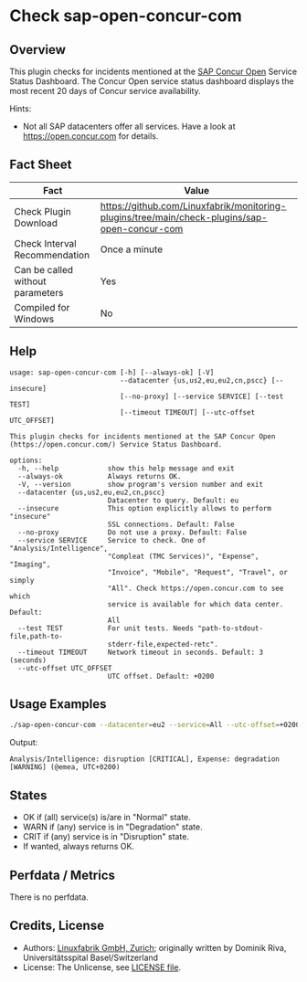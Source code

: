 # Check sap-open-concur-com

## Overview

This plugin checks for incidents mentioned at the [SAP Concur Open](https://open.concur.com/) Service Status Dashboard. The Concur Open service status dashboard displays the most recent 20 days of Concur service availability.

Hints:

* Not all SAP datacenters offer all services. Have a look at <https://open.concur.com> for details.


## Fact Sheet

| Fact | Value |
|----|----|
| Check Plugin Download                 | <https://github.com/Linuxfabrik/monitoring-plugins/tree/main/check-plugins/sap-open-concur-com> |
| Check Interval Recommendation         | Once a minute |
| Can be called without parameters      | Yes |
| Compiled for Windows                  | No |


## Help

```text
usage: sap-open-concur-com [-h] [--always-ok] [-V]
                           --datacenter {us,us2,eu,eu2,cn,pscc} [--insecure]
                           [--no-proxy] [--service SERVICE] [--test TEST]
                           [--timeout TIMEOUT] [--utc-offset UTC_OFFSET]

This plugin checks for incidents mentioned at the SAP Concur Open
(https://open.concur.com/) Service Status Dashboard.

options:
  -h, --help            show this help message and exit
  --always-ok           Always returns OK.
  -V, --version         show program's version number and exit
  --datacenter {us,us2,eu,eu2,cn,pscc}
                        Datacenter to query. Default: eu
  --insecure            This option explicitly allows to perform "insecure"
                        SSL connections. Default: False
  --no-proxy            Do not use a proxy. Default: False
  --service SERVICE     Service to check. One of "Analysis/Intelligence",
                        "Compleat (TMC Services)", "Expense", "Imaging",
                        "Invoice", "Mobile", "Request", "Travel", or simply
                        "All". Check https://open.concur.com to see which
                        service is available for which data center. Default:
                        All
  --test TEST           For unit tests. Needs "path-to-stdout-file,path-to-
                        stderr-file,expected-retc".
  --timeout TIMEOUT     Network timeout in seconds. Default: 3 (seconds)
  --utc-offset UTC_OFFSET
                        UTC offset. Default: +0200
```


## Usage Examples

```bash
./sap-open-concur-com --datacenter=eu2 --service=All --utc-offset=+0200
```

Output:

```text
Analysis/Intelligence: disruption [CRITICAL], Expense: degradation [WARNING] (@emea, UTC+0200)
```


## States

* OK if (all) service(s) is/are in "Normal" state.
* WARN if (any) service is in "Degradation" state.
* CRIT if (any) service is in "Disruption" state.
* If wanted, always returns OK.


## Perfdata / Metrics

There is no perfdata.


## Credits, License

* Authors: [Linuxfabrik GmbH, Zurich](https://www.linuxfabrik.ch); originally written by Dominik Riva, Universitätsspital Basel/Switzerland
* License: The Unlicense, see [LICENSE file](https://unlicense.org/).
